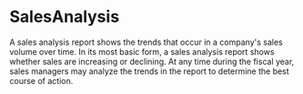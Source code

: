 # SalesAnalysis
A sales analysis report shows the trends that occur in a company's sales volume over time. In its most basic form, a sales analysis report shows whether sales are increasing or declining. At any time during the fiscal year, sales managers may analyze the trends in the report to determine the best course of action.
